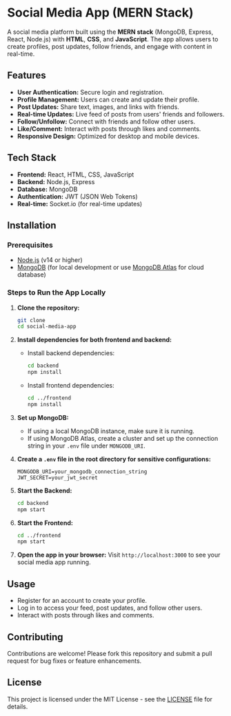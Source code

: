 # Social Media App (MERN Stack)

A social media platform built using the **MERN stack** (MongoDB, Express, React, Node.js) with **HTML**, **CSS**, and **JavaScript**. The app allows users to create profiles, post updates, follow friends, and engage with content in real-time.

## Features

- **User Authentication:** Secure login and registration.
- **Profile Management:** Users can create and update their profile.
- **Post Updates:** Share text, images, and links with friends.
- **Real-time Updates:** Live feed of posts from users' friends and followers.
- **Follow/Unfollow:** Connect with friends and follow other users.
- **Like/Comment:** Interact with posts through likes and comments.
- **Responsive Design:** Optimized for desktop and mobile devices.

## Tech Stack

- **Frontend:** React, HTML, CSS, JavaScript
- **Backend:** Node.js, Express
- **Database:** MongoDB
- **Authentication:** JWT (JSON Web Tokens)
- **Real-time:** Socket.io (for real-time updates)

## Installation

### Prerequisites

- [Node.js](https://nodejs.org/) (v14 or higher)
- [MongoDB](https://www.mongodb.com/) (for local development or use [MongoDB Atlas](https://www.mongodb.com/cloud/atlas) for cloud database)

### Steps to Run the App Locally

1. **Clone the repository:**
   ```bash
   git clone 
   cd social-media-app
   ```

2. **Install dependencies for both frontend and backend:**

   - Install backend dependencies:
     ```bash
     cd backend
     npm install
     ```

   - Install frontend dependencies:
     ```bash
     cd ../frontend
     npm install
     ```

3. **Set up MongoDB:**

   - If using a local MongoDB instance, make sure it is running.
   - If using MongoDB Atlas, create a cluster and set up the connection string in your `.env` file under `MONGODB_URI`.

4. **Create a `.env` file in the root directory for sensitive configurations:**
   ```plaintext
   MONGODB_URI=your_mongodb_connection_string
   JWT_SECRET=your_jwt_secret
   ```

5. **Start the Backend:**
   ```bash
   cd backend
   npm start
   ```

6. **Start the Frontend:**
   ```bash
   cd ../frontend
   npm start
   ```

7. **Open the app in your browser:**
   Visit `http://localhost:3000` to see your social media app running.

## Usage

- Register for an account to create your profile.
- Log in to access your feed, post updates, and follow other users.
- Interact with posts through likes and comments.

## Contributing

Contributions are welcome! Please fork this repository and submit a pull request for bug fixes or feature enhancements.

## License

This project is licensed under the MIT License - see the [LICENSE](LICENSE) file for details.
